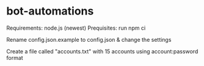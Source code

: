 # bot-automations
Requirements: node.js (newest)
Prequisites: run npm ci

Rename config.json.example to config.json & change the settings

Create a file called "accounts.txt" with 15 accounts using account:password format
